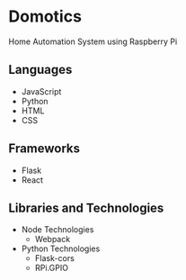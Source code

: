 # Domotics
Home Automation System using Raspberry Pi

## Languages
  - JavaScript
  - Python
  - HTML
  - CSS
  
## Frameworks
  - Flask
  - React
  
## Libraries and Technologies
  - Node Technologies
    - Webpack
  - Python Technologies
    - Flask-cors
    - RPi.GPIO
    
